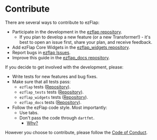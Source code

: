 
# Contribute
There are several ways to contribute to ezFlap:
 * Participate in the development in the [ezflap repository](https://github.com/ozlao/ezflap).
   * If you plan to develop a new feature (or a new Transformer!) - it's best to open an issue first, share your plan,
     and receive feedback.
 * Add ezFlap Core Widgets in the [ezflap_widgets repository](https://github.com/ozlao/ezflap_widgets).
 * Report bugs in [ezflap Issues](https://github.com/ozlao/ezflap/issues).
 * Improve this guide in the [ezflap_docs repository](https://github.com/ozlao/ezflap_docs).

If you decide to get involved with the development, please:
 * Write tests for new features and bug fixes.
 * Make sure that all tests pass:
   * `ezflap` tests ([Repository](https://github.com/ozlao/ezflap)).
   * `ezflap_tests` tests ([Repository](https://github.com/ozlao/ezflap_tests)).
   * `ezflap_widgets` tests ([Repository](https://github.com/ozlao/ezflap_widgets)).
   * `ezflap_docs` tests ([Repository](https://github.com/ozlao/ezflap_docs)).
 * Follow the ezFlap code style. Most importantly:
   * Use tabs.
   * Don't pass the code through `dartfmt`.
     * [Why?](/misc/code-style/code-style.html)

However you choose to contribute, please follow the [Code of Conduct](/misc/code-of-conduct/code-of-conduct.html).
